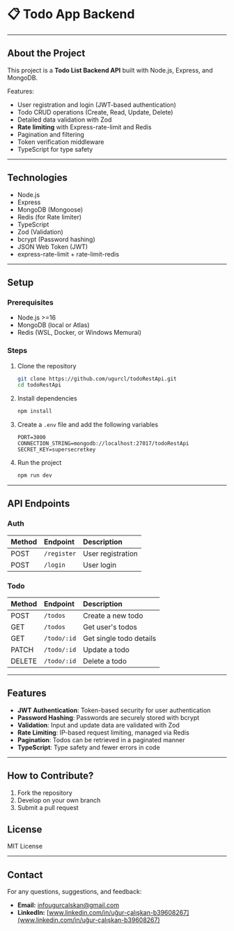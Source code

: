 # 📋 Todo App Backend

---

## About the Project

This project is a **Todo List Backend API** built with Node.js, Express, and MongoDB.

Features:

* User registration and login (JWT-based authentication)
* Todo CRUD operations (Create, Read, Update, Delete)
* Detailed data validation with Zod
* **Rate limiting** with Express-rate-limit and Redis
* Pagination and filtering
* Token verification middleware
* TypeScript for type safety

---

## Technologies

* Node.js
* Express
* MongoDB (Mongoose)
* Redis (for Rate limiter)
* TypeScript
* Zod (Validation)
* bcrypt (Password hashing)
* JSON Web Token (JWT)
* express-rate-limit + rate-limit-redis

---

## Setup

### Prerequisites

* Node.js >=16
* MongoDB (local or Atlas)
* Redis (WSL, Docker, or Windows Memurai)

### Steps

1.  Clone the repository

    ```bash
    git clone https://github.com/ugurcl/todoRestApi.git
    cd todoRestApi
    ```

2.  Install dependencies

    ```bash
    npm install
    ```

3.  Create a `.env` file and add the following variables

    ```
    PORT=3000
    CONNECTION_STRING=mongodb://localhost:27017/todoRestApi
    SECRET_KEY=supersecretkey

    ```

4.  Run the project

    ```bash
    npm run dev
    ```

---

## API Endpoints

### Auth

| Method | Endpoint      | Description       |
| :----- | :------------ | :---------------- |
| POST   | `/register`   | User registration |
| POST   | `/login`      | User login        |

### Todo

| Method | Endpoint    | Description          |
| :----- | :---------- | :------------------- |
| POST   | `/todos`    | Create a new todo    |
| GET    | `/todos`    | Get user's todos     |
| GET    | `/todo/:id`| Get single todo details|
| PATCH  | `/todo/:id`| Update a todo        |
| DELETE | `/todo/:id`| Delete a todo        |

---

## Features

* **JWT Authentication**: Token-based security for user authentication
* **Password Hashing**: Passwords are securely stored with bcrypt
* **Validation**: Input and update data are validated with Zod
* **Rate Limiting**: IP-based request limiting, managed via Redis
* **Pagination**: Todos can be retrieved in a paginated manner
* **TypeScript**: Type safety and fewer errors in code



---

## How to Contribute?

1.  Fork the repository
2.  Develop on your own branch
3.  Submit a pull request




## License

MIT License

---

## Contact

For any questions, suggestions, and feedback:

* **Email:** infougurcalskan@gmail.com
* **LinkedIn:** [www.linkedin.com/in/uğur-çalışkan-b39608267](www.linkedin.com/in/uğur-çalışkan-b39608267)
